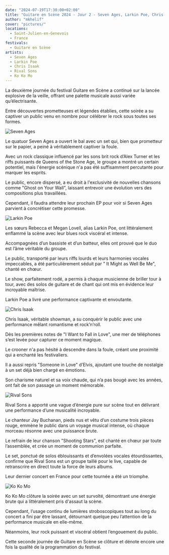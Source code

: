 ```yaml
---
date: "2024-07-19T17:30:00+02:00"
title: "Guitare en Scène 2024 - Jour 2 - Seven Ages, Larkin Poe, Chris Isaak, Rival Sons, Ko Ko Mo"
author: "mkhelif"
cover: "pictures/"
locations:
  - Saint-Julien-en-Genevois
  - France
festivals:
  - Guitare en Scène
artists:
  - Seven Ages
  - Larkin Poe
  - Chris Isaak
  - Rival Sons
  - Ko Ko Mo
---
```


La deuxième journée du festival Guitare en Scène a continué sur la lancée explosive de la veille, offrant une palette
musicale aussi variée qu’électrisante.

Entre découvertes prometteuses et légendes établies, cette soirée a su captiver un public venu en nombre pour célébrer
le rock sous toutes ses formes.


![Seven Ages]()

Le quatuor Seven Ages a ouvert le bal avec un set qui, bien que prometteur sur le papier, a peiné à véritablement
captiver la foule.

Avec un rock classique influencé par les sons brit rock d’Alex Turner et les riffs puissants de Queens of the Stone Age,
le groupe a montré un certain potentiel, mais l'énergie scénique n'a pas été suffisamment percutante pour marquer les
esprits.

Le public, encore dispersé, a eu droit à l'exclusivité de nouvelles chansons comme "Ghost on Your Wall", laissant
entrevoir une évolution vers des compositions plus travaillées.

Cependant, il faudra attendre leur prochain EP pour voir si Seven Ages parvient à concrétiser cette promesse.


![Larkin Poe]()

Les sœurs Rebecca et Megan Lovell, alias Larkin Poe, ont littéralement enflammé la scène avec leur blues rock viscéral
et intense.

Accompagnées d’un bassiste et d’un batteur, elles ont prouvé que le duo est l’âme véritable du groupe.

Le public, transporté par leurs riffs lourds et leurs harmonies vocales impeccables, a été particulièrement séduit par "
It Might as Well Be Me", chanté en chœur.

Le show, parfaitement rodé, a permis à chaque musicienne de briller tour à tour, avec des solos de guitare et de chant
qui ont mis en évidence leur incroyable maîtrise.

Larkin Poe a livré une performance captivante et envoutante.


![Chris Isaak]()

Chris Isaak, véritable showman, a su conquérir le public avec une performance mêlant romantisme et rock’n’roll.

Dès les premières notes de "I Want to Fall in Love", une mer de téléphones s’est levée pour capturer ce moment magique.

Le crooner n'a pas hésité à descendre dans la foule, créant une proximité qui a enchanté les festivaliers.

Il a aussi repris "Someone in Love" d’Elvis, ajoutant une touche de nostalgie à un set déjà bien chargé en émotions.

Son charisme naturel et sa voix chaude, qui n’a pas bougé avec les années, ont fait de son passage un moment mémorable.


![Rival Sons]()

Rival Sons a apporté une vague d’énergie pure sur scène tout en délivrant une performance d’une musicalité incroyable.

Le chanteur Jay Buchanan, pieds nus et vêtu d’un costume trois pièces rouge, emmène le public dans un voyage musical
intense, où chaque morceau résonne avec une puissance brute.

Le refrain de leur chanson "Shooting Stars", est chanté en chœur par toute l’assemblée, et crée un moment de communion
parfaite.

Le set, ponctué de solos éblouissants et d’envolées vocales étourdissantes, confirme que Rival Sons est un groupe taillé
pour le live, capable de retranscrire en direct toute la force de leurs albums.

Leur dernier concert en France pour cette tournée a été un triomphe.


![Ko Ko Mo]()

Ko Ko Mo clôture la soirée avec un set survolté, démontrant une énergie brute qui a littéralement pris d'assaut la
scène.

Cependant, l’usage continu de lumières stroboscopiques tout au long du concert a fini par être lassant, détournant
quelque peu l’attention de la performance musicale en elle-même.

Néanmoins, leur rock puissant et viscéral obtient l’engouement du public.

Cette seconde journée de Guitare en Scène se clôture et dénote encore une fois la qualité de la programmation du
festival.

